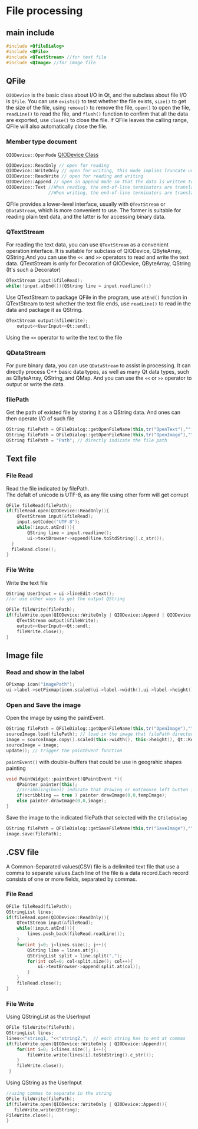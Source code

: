 # File processing
## main include
```cpp
#include <QfileDialog>
#include <QFile>
#include <QTextStream> //for text file
#include <QImage> //for image file
```


## QFile
`QIODevice` is the basic class about I/O in Qt, and the subclass about file I/O is `QFile`. You can use `exists()` to test whether the file exists, `size()` to get the size of the file, using `remove()` to remove the file, `open()` to open the file, `readLine()` to read the file, and `flush()` function to confirm  that all the data are exported, use `close()` to close the file. If QFile leaves the calling range, QFile will also automatically close the file.<br>
### Member type document
`QIODevice::OpenMode` [QIODevice Class](https://doc.qt.io/qt-5/qiodevice.html#QIODevice)
```cpp
QIODevice::ReadOnly // open for reading
QIODevice::WriteOnly // open for writing, this mode implies Truncate unless combined with Append
QIODevice::ReadWrite // open for reading and writing
QIODevice::Append // open in append mode so that the data is written to the end of the file
QIODevice::Text //When reading, the end-of-line terminators are translated to '\n'. 
                //When writing, the end-of-line terminators are translated to the local encoding,
```
QFile provides a lower-level interface, usually with `QTextStream` or `QDataStream`, which is more convenient to use. The former is suitable for reading plain text data, and the latter is for accessing binary data.
### QTextStream
For reading the text data, you can use `QTextStream` as a convenient operation interface. It is suitable for subclass of QIODevice, QByteArray, QString.And you can use the `<< `and `>>` operators to read and write the text data. QTextStream is only for Decoration of QIODevice, QByteArray, QString (It's such a Decorator)
```cpp
QTextStream input(&fileRead);
while(!input.atEnd()){QString line = input.readline();}
```
Use QTextStream to package QFile in the program, use `atEnd()` function in QTextStream to test whether the text file ends, use `readLine()` to read in the data and package it as QString.
```cpp
QTextStream output(&fileWrite);
    output<<UserInput<<Qt::endl;
```
Using the `<<` operator to write the text to the file
### QDataStream
For pure binary data, you can use `QDataStream` to assist in processing. It can directly process C++ basic data types, as well as many Qt data types, such as QByteArray, QString, and QMap. And you can use the `<<` or `>>` operator to output or write the data.
### filePath
Get the path of existed file by storing it as a QString data. And ones can then operate I/O of such file
```cpp
QString filePath = QFileDialog::getOpenFileName(this,tr("OpenText"),"",tr("Text(*.txt *.csv)"));
QString filePath = QFileDialog::getOpenFileName(this,tr("OpenImage"),"",tr("Image(*.png *.jpg *.jepg)"));
QString filePath = "Path"; // directly indicate the file path
```


## Text file
### File Read
Read the file indicated by filePath.<br>
The defalt of unicode is UTF-8, as any file using other form will get corrupt
```cpp
QFile fileRead(filePath); 
if(fileRead.open(QIODevice::ReadOnly)){
    QTextStream input(&fileRead);  
    input.setCodec("UTF-8");
    while(!input.atEnd()){
        QString line = input.readline();
        ui->textBrowser->append(line.toStdString().c_str());
  }
  fileRead.close();
}
```
### File Write
Write the text file
```cpp
QString UserInput = ui->lineEdit->text(); 
//or use other ways to get the output QString

QFile fileWrite(filePath);
if(fileWrite.open(QIODevice::WriteOnly | QIODevice::Append | QIODevice::Text )){
    QTextStream output(&fileWrite);
    output<<UserInput<<Qt::endl;
    fileWrite.close();
}
```


## Image file
### Read and show in the label
```cpp
QPixmap icon("imagePath");
ui->label->setPixmap(icon.scaled(ui->label->width(),ui->label->height(),Qt::KeepAspectRatio));
```
### Open and Save the image
Open the image by using the paintEvent.
```cpp
QString filePath = QFileDialog::getOpenFileName(this,tr("OpenImage"),"",tr("Image(*.png *.jpg)"));
sourceImage.load(filePath); // load in the image that filePath directed
image = sourceImage.copy().scaled(this->width(), this->height(), Qt::KeepAspectRatio); // copy the sourceImage and resize to image
sourceImage = image;
update(); // trigger the paintEvent function
```
`paintEvent()` with double-buffers that could be use in geograhic shapes painting
```cpp
void PaintWidget::paintEvent(QPaintEvent *){
    QPainter painter(this);
    //scribbling(bool) indicate that drawing or not(mouse left button is clicked or not)
    if(scribbling == true ) painter.drawImage(0,0,tempImage); 
    else painter.drawImage(0,0,image);
}
```
Save the image to the indicated filePath that selected with the `QFileDialog`
```cpp
QString filePath = QFileDialog::getSaveFileName(this,tr("SaveImage"),"",tr("Image(*.png *.jpg)"));
image.save(filePath);
```


## .CSV file
A Common-Separated values(CSV) file is a delimited text file that use a comma to separate values.Each line of the file is a data record.Each record consists of one or more fields, separated by commas.
### File Read
```cpp
QFile fileRead(filePath);
QStringList lines;
if(fileRead.open(QIODevice::ReadOnly)){
    QTextStream input(&fileRead);
    while(!input.atEnd()){
        lines.push_back(fileRead.readLine());
    }
    for(int j=0; j<lines.size(); j++){
        QString line = lines.at(j);
        QStringList split = line.split(",");
        for(int col=0; col<split.size(); col++){
            ui->textBrowser->append(split.at(col));
        }
    }
    fileRead.close();
}
```
### File Write
Using QStringList as the UserInput
```cpp
QFile fileWrite(filePath);
QStringList lines;
lines<<"string1, "<<"string2,";  // each string has to end at commas
if(fileWrite.open(QIODevice::WriteOnly | QIODevice::Append)){
    for(int i=0; i<lines.size(); i++){
        fileWrite.write(lines[i].toStdString().c_str());
    }
    fileWrite.close();
 }
 ``` 
 Using QString as the UserInput
 ```cpp
//using commas to separate in the string
QFile fileWrite(filePath);
if(fileWrite.open(QIODevice::WriteOnly | QIODevice::Append)){
    fileWrite,write(QString);
FileWrite.close();
}
```
